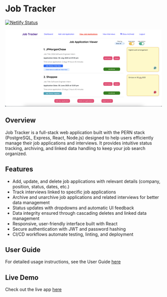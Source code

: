 # Job Tracker
[![Netlify Status](https://api.netlify.com/api/v1/badges/5d3f2438-5d82-42a3-af14-d62a4ee8cd52/deploy-status)](https://app.netlify.com/projects/jobtracker-whloh/deploys)

![Ui](frontend/images/applicationviewer.png)

## Overview

Job Tracker is a full-stack web application built with the PERN stack (PostgreSQL, Express, React, Node.js) designed to help users efficiently manage their job applications and interviews. It provides intuitive status tracking, archiving, and linked data handling to keep your job search organized.

## Features

- Add, update, and delete job applications with relevant details (company, position, status, dates, etc.)  
- Track interviews linked to specific job applications  
- Archive and unarchive job applications and related interviews for better data management  
- Status updates with dropdowns and automatic UI feedback  
- Data integrity ensured through cascading deletes and linked data management  
- Responsive, user-friendly interface built with React  
- Secure authentication with JWT and password hashing  
- CI/CD workflows automate testing, linting, and deployment

## User Guide

For detailed usage instructions, see the User Guide <a href="https://jobtracker-whloh.netlify.app/userguide" target="_blank">here</a>

## Live Demo

Check out the live app <a href="https://jobtracker-whloh.netlify.app/" target="_blank">here</a>
